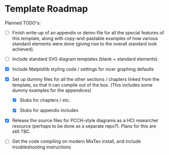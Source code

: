 Template Roadmap
================

Planned TODO's:

* [ ] Finish write-up of an appendix or demo-file for all the special features
  of this template, along with copy-and-pastable examples of how various
  standard elements were done (giving rise to the overall standard look
  achieved).

* [ ] Include standard SVG diagram templates (blank + standard elements)

* [x] Include Matplotlib styling code / settings for nicer graphing defaults

* [x] Set up dummy files for all the other sections / chapters linked from
  the template, so that it can compile out of the box. (This includes
  some dummy examples for the appendices)
  
  * [x] Stubs for chapters / etc.
  * [x] Stubs for appendix includes
  

* [x] Release the source files for PCCH-style diagrams as a HCI researcher 
  resource (perhaps to be done as a separate repo?). Plans for this are still TBC.

* [ ] Get the code compiling on modern MixTex install, and include 
      troubleshooting instructions
